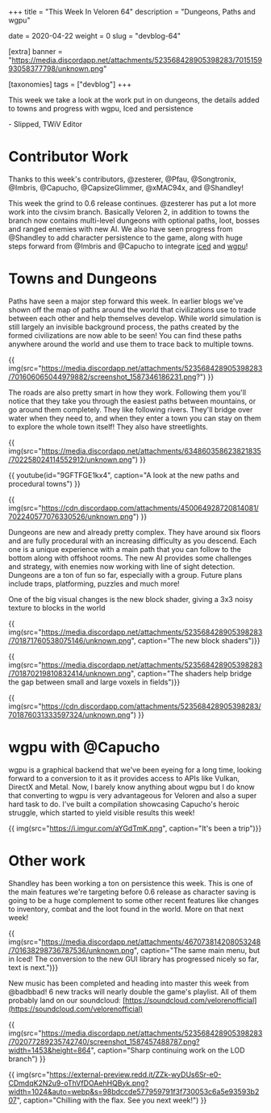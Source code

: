 +++
title = "This Week In Veloren 64"
description = "Dungeons, Paths and wgpu"

date = 2020-04-22
weight = 0
slug = "devblog-64"

[extra]
banner = "https://media.discordapp.net/attachments/523568428905398283/701515993058377798/unknown.png"

[taxonomies]
tags = ["devblog"]
+++

This week we take a look at the work put in on dungeons, the details added to towns and progress with wgpu, Iced and persistence

\- Slipped, TWiV Editor

# Contributor Work

Thanks to this week's contributors, @zesterer, @Pfau, @Songtronix, @Imbris, @Capucho, @CapsizeGlimmer, @xMAC94x, and @Shandley!

This week the grind to 0.6 release continues. @zesterer has put a lot more work into the civsim branch. Basically Veloren 2, in addition to towns the branch now contains multi-level dungeons with optional paths, loot, bosses and ranged enemies with new AI. We also have seen progress from @Shandley to add character persistence to the game, along with huge steps forward from @Imbris and @Capucho to integrate [iced](https://github.com/hecrj/iced) and [wgpu](https://github.com/gfx-rs/wgpu-rs)!

# Towns and Dungeons

Paths have seen a major step forward this week. In earlier blogs we've shown off the map of paths around the world that civilizations use to trade between each other and help themselves develop. While world simulation is still largely an invisible background process, the paths created by the formed civilizations are now able to be seen! You can find these paths anywhere around the world and use them to trace back to multiple towns.

{{ img(src="https://media.discordapp.net/attachments/523568428905398283/701606065044979882/screenshot_1587346186231.png?") }}

The roads are also pretty smart in how they work. Following them you'll notice that they take you through the easiest paths between mountains, or go around them completely. They like following rivers. They'll bridge over water when they need to, and when they enter a town you can stay on them to explore the whole town itself! They also have streetlights.

{{ img(src="https://media.discordapp.net/attachments/634860358623821835/702258024114552912/unknown.png") }}

{{ youtube(id="9GFTFGE1kx4", caption="A look at the new paths and procedural towns") }}

{{ img(src="https://cdn.discordapp.com/attachments/450064928720814081/702240577076330526/unknown.png") }}

Dungeons are new and already pretty complex. They have around six floors and are fully procedural with an increasing difficulty as you descend. Each one is a unique experience with a main path that you can follow to the bottom along with offshoot rooms. The new AI provides some challenges and strategy, with enemies now working with line of sight detection. Dungeons are a ton of fun so far, especially with a group. Future plans include traps, platforming, puzzles and much more!

One of the big visual changes is the new block shader, giving a 3x3 noisy texture to blocks in the world

{{ img(src="https://media.discordapp.net/attachments/523568428905398283/701871760538075146/unknown.png", caption="The new block shaders")}}

{{ img(src="https://media.discordapp.net/attachments/523568428905398283/701870219810832414/unknown.png", caption="The shaders help bridge the gap between small and large voxels in fields")}}

{{ img(src="https://cdn.discordapp.com/attachments/523568428905398283/701876031333597324/unknown.png") }}

# wgpu with @Capucho

wgpu is a graphical backend that we've been eyeing for a long time, looking forward to a conversion to it as it provides access to APIs like Vulkan, DirectX and Metal. Now, I barely know anything about wgpu but I do know that converting to wgpu is very advantageous for Veloren and also a super hard task to do. I've built a compilation showcasing Capucho's heroic struggle, which started to yield visible results this week!

{{ img(src="https://i.imgur.com/aYGdTmK.png", caption="It's been a trip")}}

# Other work

Shandley has been working a ton on persistence this week. This is one of the main features we're targeting before 0.6 release as character saving is going to be a huge complement to some other recent features like changes to inventory, combat and the loot found in the world. More on that next week!

{{ img(src="https://media.discordapp.net/attachments/467073814208053248/701638298736787536/unknown.png", caption="The same main menu, but in Iced! The conversion to the new GUI library has progressed nicely so far, text is next.")}}

New music has been completed and heading into master this week from @badbbad! 6 new tracks will nearly double the game's playlist. All of them probably land on our soundcloud: [https://soundcloud.com/velorenofficial](https://soundcloud.com/velorenofficial)

{{ img(src="https://media.discordapp.net/attachments/523568428905398283/702077289235742740/screenshot_1587457488787.png?width=1453&height=864", caption="Sharp continuing work on the LOD branch") }}

{{ img(src="https://external-preview.redd.it/ZZk-wyDUs6Sr-e0-CDmdqK2N2u9-oThVfDOAehHQByk.png?width=1024&auto=webp&s=98bdccde577959791f3f730053c6a5e93593b207", caption="Chilling with the flax. See you next week!") }}
